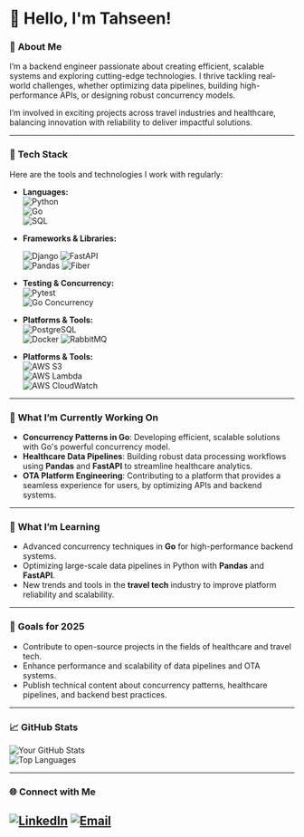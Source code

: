 # 👋 Hello, I'm Tahseen!

### 🌟 **About Me**
I’m a backend engineer passionate about creating efficient, scalable systems and exploring cutting-edge technologies. I thrive tackling real-world challenges, whether optimizing data pipelines, building high-performance APIs, or designing robust concurrency models.  

I’m involved in exciting projects across travel industries and healthcare, balancing innovation with reliability to deliver impactful solutions.

---

### 🔧 **Tech Stack**
Here are the tools and technologies I work with regularly:
- **Languages:**  
  ![Python](https://img.shields.io/badge/Python-3776AB?style=for-the-badge&logo=python&logoColor=white)  
  ![Go](https://img.shields.io/badge/Go-00ADD8?style=for-the-badge&logo=go&logoColor=white)  
  ![SQL](https://img.shields.io/badge/SQL-003B57?style=for-the-badge&logo=postgresql&logoColor=white)

- **Frameworks & Libraries:**
  
  ![Django](https://img.shields.io/badge/Django-092E20?style=for-the-badge&logo=django&logoColor=white)
  ![FastAPI](https://img.shields.io/badge/FastAPI-009688?style=for-the-badge&logo=fastapi&logoColor=white)  
  ![Pandas](https://img.shields.io/badge/Pandas-150458?style=for-the-badge&logo=pandas&logoColor=white)
  ![Fiber](https://img.shields.io/badge/Fiber-00C7B7?style=for-the-badge&logo=fiber&logoColor=white)

- **Testing & Concurrency:**  
  ![Pytest](https://img.shields.io/badge/Pytest-0A9EDC?style=for-the-badge&logo=pytest&logoColor=white)  
  ![Go Concurrency](https://img.shields.io/badge/Go_Concurrency-00ADD8?style=for-the-badge)

- **Platforms & Tools:**  
  ![PostgreSQL](https://img.shields.io/badge/PostgreSQL-336791?style=for-the-badge&logo=postgresql&logoColor=white)  
  ![Docker](https://img.shields.io/badge/Docker-2496ED?style=for-the-badge&logo=docker&logoColor=white)
  ![RabbitMQ](https://img.shields.io/badge/RabbitMQ-FF6600?style=for-the-badge&logo=rabbitmq&logoColor=white)  

- **Platforms & Tools:**  
  ![AWS S3](https://img.shields.io/badge/Amazon_S3-569A31?style=for-the-badge&logo=amazonaws&logoColor=white)  
  ![AWS Lambda](https://img.shields.io/badge/AWS_Lambda-FF9900?style=for-the-badge&logo=awslambda&logoColor=white)  
  ![AWS CloudWatch](https://img.shields.io/badge/AWS_CloudWatch-FF4F8B?style=for-the-badge&logo=amazonaws&logoColor=white)

---

### 🚀 **What I’m Currently Working On**
- **Concurrency Patterns in Go**: Developing efficient, scalable solutions with Go's powerful concurrency model.
- **Healthcare Data Pipelines**: Building robust data processing workflows using **Pandas** and **FastAPI** to streamline healthcare analytics.
- **OTA Platform Engineering**: Contributing to a platform that provides a seamless experience for users, by optimizing APIs and backend systems.

---

### 🌱 **What I’m Learning**
- Advanced concurrency techniques in **Go** for high-performance backend systems.
- Optimizing large-scale data pipelines in Python with **Pandas** and **FastAPI**.
- New trends and tools in the **travel tech** industry to improve platform reliability and scalability.

---

### 🎯 **Goals for 2025**
- Contribute to open-source projects in the fields of healthcare and travel tech.
- Enhance performance and scalability of data pipelines and OTA systems.
- Publish technical content about concurrency patterns, healthcare pipelines, and backend best practices.

---

### 📈 **GitHub Stats**
![Your GitHub Stats](https://github-readme-stats.vercel.app/api?username=Tahseen-Zaman&show_icons=true&theme=radical)  
![Top Languages](https://github-readme-stats.vercel.app/api/top-langs/?username=Tahseen-Zaman&layout=compact&theme=radical)

---

### 🌐 **Connect with Me**
  [![LinkedIn](https://img.shields.io/badge/LinkedIn-0077B5?style=for-the-badge&logo=linkedin&logoColor=white)]([https://www.linkedin.com/in/yourprofile](https://www.linkedin.com/in/tahseen-zaman-a73b8a149/))  
  [![Email](https://img.shields.io/badge/Email-D14836?style=for-the-badge&logo=gmail&logoColor=white)](mailto:tahseenzaman11@gmail.com)
---

